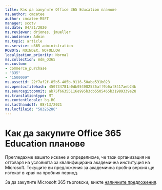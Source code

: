 ```yaml
---
title: Как да закупите Office 365 Education планове
ms.author: cmcatee
author: cmcatee-MSFT
manager: scotv
ms.date: 04/21/2020
ms.reviewer: drjones, jmueller
ms.audience: Admin
ms.topic: article
ms.service: o365-administration
ROBOTS: NOINDEX, NOFOLLOW
localization_priority: Normal
ms.collection: Adm_O365
ms.custom:
- commerce_purchase
- "335"
- "1500009"
ms.assetid: 22f7af2f-85b5-405b-9116-50abe531b023
ms.openlocfilehash: 450734781a0db054082535aff9b6af8417aeb24b
ms.sourcegitcommit: ab75f66355116e995b3cb5505465b31989339e28
ms.translationtype: MT
ms.contentlocale: bg-BG
ms.lasthandoff: 08/13/2021
ms.locfileid: "58326286"
---
```

# <a name="how-to-purchase-office-365-education-plans"></a>Как да закупите Office 365 Education планове

Прегледахме вашето искане и определихме, че тази организация не отговаря на условията за квалифицирана академична институция на Microsoft. Текущите ви предложения за академична пробна версия ще изтекат в края на пробния период.
  
За да закупите Microsoft 365 търговски, вижте [наличните предложения](https://go.microsoft.com/fwlink/p/?linkid=868433).  